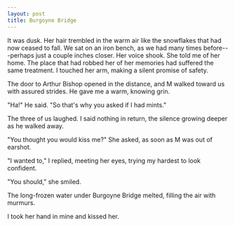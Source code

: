 ```yaml
---
layout: post
title: Burgoyne Bridge
---
```


It was dusk. Her hair trembled in the warm air like the snowflakes that had now ceased to fall. We sat on an iron bench, as we had many times before---perhaps just a couple inches closer. Her voice shook. She told me of her home. The place that had robbed her of her memories had suffered the same treatment. I touched her arm, making a silent promise of safety.

The door to Arthur Bishop opened in the distance, and M walked toward us with assured strides. He gave me a warm, knowing grin.

"Ha!" He said. "So that's why you asked if I had mints."

The three of us laughed. I said nothing in return, the silence growing deeper as he walked away.

"You thought you would kiss me?" She asked, as soon as M was out of earshot.

"I wanted to," I replied, meeting her eyes, trying my hardest to look confident.

"You should," she smiled.

The long-frozen water under Burgoyne Bridge melted, filling the air with murmurs.

I took her hand in mine and kissed her.
